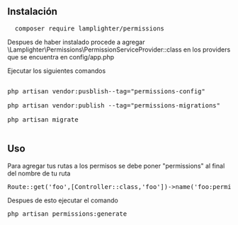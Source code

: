 

<h2>Instalación</h2> 

<pre>
  composer require lamplighter/permissions
</pre>



Despues de haber instalado procede a agregar \Lamplighter\Permissions\PermissionServiceProvider::class en los providers que se encuentra en config/app.php


Ejecutar los siguientes comandos

<pre>

php artisan vendor:pusblish--tag="permissions-config"

php artisan vendor:publish --tag="permissions-migrations"

php artisan migrate

</pre>

<h2>Uso</h2>

Para agregar tus rutas a los permisos se debe poner "permissions" al final del nombre de tu ruta

<pre>Route::get('foo',[Controller::class,'foo'])->name('foo:permissions');</pre>

Despues de esto ejecutar el comando

<pre>php artisan permissions:generate</pre>







